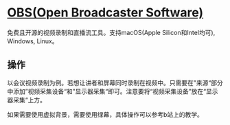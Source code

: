 # [OBS(Open Broadcaster Software)](https://obsproject.com)

免费且开源的视频录制和直播流工具。支持macOS(Apple Silicon和Intel均可), Windows, Linux。

## 操作

以会议视频录制为例。若想让讲者和屏幕同时录制在视频中。只需要在"来源“部分中添加”视频采集设备“和”显示器采集“即可。注意要将“视频采集设备”放在“显示器采集“上方。

如果需要使用虚拟背景，需要使用绿幕，具体操作可以参考b站上的教学。